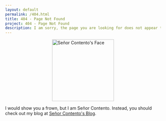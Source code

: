 ```yaml
---
layout: default
permalink: /404.html
title: 404 - Page Not Found
project: 404 - Page Not Found
description: I am sorry, the page you are looking for does not appear to exist.
---
```


<!-- I know I could have just as easily used html instead of markdown, but this is more fun-->
<style>
  img[alt="Señor Contento's Face"] {
    width: 200px;
    display: block;
    margin-left: auto;
    margin-right: auto;
  }
</style>

![Señor Contento's Face][Face]

I would show you a frown, but I am Señor Contento. Instead, you should check out my blog at [Señor Contento's Blog][Blog].

[Face]: /
[Blog]: /blog/
